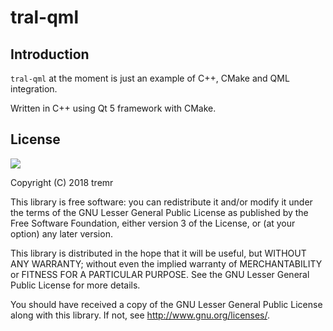 tral-qml
================


Introduction
------------

`tral-qml` at the moment is just an example of C++, CMake and QML integration.

Written in C++ using Qt 5 framework with CMake. 

License
-------

![](http://www.gnu.org/graphics/lgplv3-147x51.png)

Copyright (C) 2018 tremr

This library is free software: you can redistribute it and/or modify
it under the terms of the GNU Lesser General Public License as
published by the Free Software Foundation, either version 3 of the
License, or (at your option) any later version.

This library is distributed in the hope that it will be useful,
but WITHOUT ANY WARRANTY; without even the implied warranty of
MERCHANTABILITY or FITNESS FOR A PARTICULAR PURPOSE.  See the
GNU Lesser General Public License for more details.

You should have received a copy of the GNU Lesser General Public License
along with this library. If not, see <http://www.gnu.org/licenses/>.
